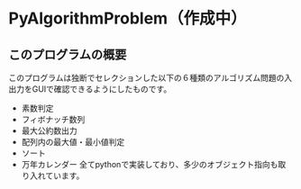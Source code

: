 # PyAlgorithmProblem（作成中）
## このプログラムの概要
このプログラムは独断でセレクションした以下の６種類のアルゴリズム問題の入出力をGUIで確認できるようにしたものです。  
- 素数判定
- フィボナッチ数列
- 最大公約数出力
- 配列内の最大値・最小値判定
- ソート
- 万年カレンダー
全てpythonで実装しており、多少のオブジェクト指向も取り入れています。